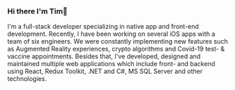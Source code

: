 ### Hi there I'm Tim👋

I'm a full-stack developer specializing in native app and front-end development. Recently, I have been working on several iOS apps with a team of six engineers. We were constantly implementing new features such as Augmented Reality experiences, crypto algorithms and Covid-19 test- & vaccine appointments. Besides that, I've developed, designed and maintained multiple web applications which include front- and backend using React, Redux Toolkit, .NET and C#, MS SQL Server and other technologies.

<!--
**timlangner/timlangner** is a ✨ _special_ ✨ repository because its `README.md` (this file) appears on your GitHub profile.

Here are some ideas to get you started:

- 🔭 I’m currently working on ...
- 🌱 I’m currently learning ...
- 👯 I’m looking to collaborate on ...
- 🤔 I’m looking for help with ...
- 💬 Ask me about ...
- 📫 How to reach me: ...
- 😄 Pronouns: ...
- ⚡ Fun fact: ...
-->
